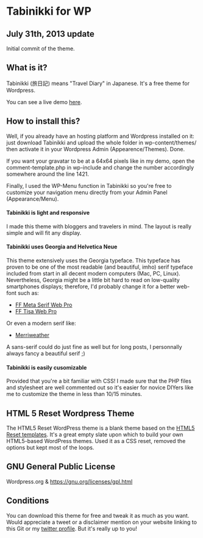 #  Tabinikki for WP

## July 31th, 2013 update

Initial commit of the theme. 

## What is it?

Tabinikki (旅日記) means "Travel Diary" in Japanese. It's a free theme for Wordpress.  

You can see a live demo [here](http://www.matmm.me/tabinikki/demo/).

## How to install this? 

Well, if you already have an hosting platform and Wordpress installed on it: just download Tabinikki and upload the whole folder in wp-content/themes/ then activate it in your Wordpress Admin (Appearence/Themes). Done. 

If you want your gravatar to be at a 64x64 pixels like in my demo, open the comment-template.php in wp-include and change the number accordingly somewhere around the line 1421. 

Finally, I used the WP-Menu function in Tabinikki so you're free to customize your navigation menu directly from your Admin Panel (Appearance/Menu). 

#### Tabinikki is light and responsive

I made this theme with bloggers and travelers in mind. The layout is really simple and will fit any display. 

#### Tabinikki uses Georgia and Helvetica Neue 

This theme extensively uses the Georgia typeface. This typeface has proven to be one of the most readable (and beautiful, imho) serif typeface included from start in all decent modern computers (Mac, PC, Linux). Nevertheless, Georgia might be a little bit hard to read on low-quality smartphones displays; therefore, I'd probably change it for a better web-font such as: 

* [FF Meta Serif Web Pro](https://typekit.com/fonts/ff-meta-serif-web-pro)
* [FF Tisa Web Pro](https://typekit.com/fonts/ff-tisa-web-pro)

Or even a modern serif like:

* [Merriweather](http://www.fontsquirrel.com/fonts/merriweather)

A sans-serif could do just fine as well but for long posts, I personnally always fancy a beautiful serif ;)

#### Tabinikki is easily cusomizable 

Provided that you're a bit familiar with CSS! I made sure that the PHP files and stylesheet are well commented out so it's easier for novice DIYers like me to customize the theme in less than 10/15 minutes. 

## HTML 5 Reset Wordpress Theme

The HTML5 Reset WordPress theme is a blank theme based on the [HTML5 Reset templates](https://github.com/murtaugh/HTML5-Reset). It's a great empty slate upon which to build your own HTML5-based WordPress themes. Used it as a CSS reset, removed the options but kept most of the loops. 

## GNU General Public License

Wordpress.org & https://gnu.org/licenses/gpl.html

## Conditions

You can download this theme for free and tweak it as much as you want. Would appreciate a tweet or a disclaimer mention on your website linking to this Git or my [twitter profile](http://twitter.com/mx3m). But it's really up to you!